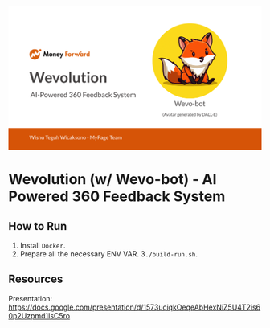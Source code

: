 ![pres-home.png](./asset/pres-home.png)

# Wevolution (w/ Wevo-bot) - AI Powered 360 Feedback System

## How to Run
1. Install `Docker`.
2. Prepare all the necessary ENV VAR.
3`./build-run.sh`.

## Resources
Presentation: https://docs.google.com/presentation/d/1573uciqkOeqeAbHexNiZ5U4T2is60p2Uzpmd1IsC5ro
